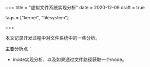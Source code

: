 +++
title = "虚拟文件系统实现分析"
date = 2020-12-09
draft = true


tags = ["kernel", "filesystem"]

+++

本文记录开发过程中对文件系统中的一些分析。

主要分析点：

* inode实现分析，以及如果通过文件路径获取一个inode。
